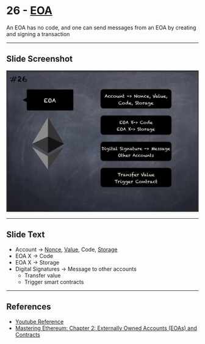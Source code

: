 # 26 - [EOA](EOA.md)

An EOA has no code, and one can send messages from an EOA by creating and signing a transaction

___
## Slide Screenshot
![026.jpg](../../images/1.%20Ethereum%20101/026.jpg)
___
## Slide Text
- Account -> [Nonce](Nonce.md), [Value](Value.md), Code, [Storage](Storage.md)
- EOA X -> Code
- EOA X -> Storage
- Digital Signatures -> Message to other accounts
	- Transfer value
	- Trigger smart contracts
___
## References
- [Youtube Reference](https://youtu.be/zIeBfuXxuWs?t=234)
- [Mastering Ethereum: Chapter 2: Externally Owned Accounts (EOAs) and Contracts](https://github.com/ethereumbook/ethereumbook/blob/develop/02intro.asciidoc#externally-owned-accounts-eoas-and-contracts)